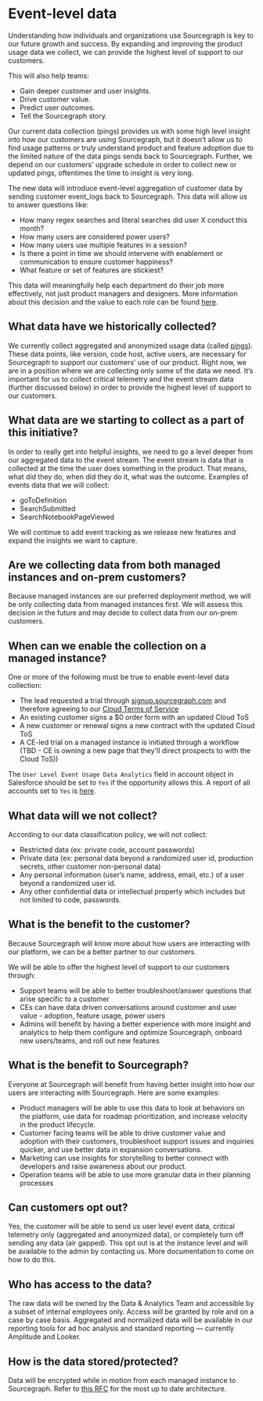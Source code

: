 # Event-level data

Understanding how individuals and organizations use Sourcegraph is key to our future growth and success. By expanding and improving the product usage data we collect, we can provide the highest level of support to our customers.

This will also help teams:

- Gain deeper customer and user insights.
- Drive customer value.
- Predict user outcomes.
- Tell the Sourcegraph story.

Our current data collection (pings) provides us with some high level insight into how our customers are using Sourcegraph, but it doesn’t allow us to find usage patterns or truly understand product and feature adoption due to the limited nature of the data pings sends back to Sourcegraph. Further, we depend on our customers' upgrade schedule in order to collect new or updated pings, oftentimes the time to insight is very long.

The new data will introduce event-level aggregation of customer data by sending customer event_logs back to Sourcegraph. This data will allow us to answer questions like:

- How many regex searches and literal searches did user X conduct this month?
- How many users are considered power users?
- How many users use multiple features in a session?
- Is there a point in time we should intervene with enablement or communication to ensure customer happiness?
- What feature or set of features are stickiest?

This data will meaningfully help each department do their job more effectively, not just product managers and designers. More information about this decision and the value to each role can be found [here](https://docs.google.com/document/d/10xyTkaxPvhCIXWyAzkvMkY_JNPJwSnPd2U_rTnrzqOQ/edit).

## What data have we historically collected?

We currently collect aggregated and anonymized usage data (called [pings](https://docs.sourcegraph.com/admin/pings#pings)). These data points, like version, code host, active users, are necessary for Sourcegraph to support our customers’ use of our product. Right now, we are in a position where we are collecting only some of the data we need. It’s important for us to collect critical telemetry and the event stream data (further discussed below) in order to provide the highest level of support to our customers.

## What data are we starting to collect as a part of this initiative?

In order to really get into helpful insights, we need to go a level deeper from our aggregated data to the event stream. The event stream is data that is collected at the time the user does something in the product. That means, what did they do, when did they do it, what was the outcome. Examples of events data that we will collect:

- goToDefinition
- SearchSubmitted
- SearchNotebookPageViewed

We will continue to add event tracking as we release new features and expand the insights we want to capture.

## Are we collecting data from both managed instances and on-prem customers?

Because managed instances are our preferred deployment method, we will be only collecting data from managed instances first. We will assess this decision in the future and may decide to collect data from our on-prem customers.

## When can we enable the collection on a managed instance?

One or more of the following must be true to enable event-level data collection:

- The lead requested a trial through [signup.sourcegraph.com](https://signup.sourcegraph.com/) and therefore agreeing to our [Cloud Terms of Service](https://about.sourcegraph.com/terms/cloud)
- An existing customer signs a $0 order form with an updated Cloud ToS
- A new customer or renewal signs a new contract with the updated Cloud ToS
- A CE-led trial on a managed instance is initiated through a workflow (TBD - CE is owning a new page that they'll direct prospects to with the Cloud ToS))

The `User Level Event Usage Data Analytics` field in account object in Salesforce should be set to `Yes` if the opportunity allows this. A report of all accounts set to `Yes` is [here](https://sourcegraph2020.lightning.force.com/lightning/r/Report/00O5b0000051EOrEAM/view). 

## What data will we not collect?

According to our data classification policy, we will not collect:

- Restricted data (ex: private code, account passwords)
- Private data (ex: personal data beyond a randomized user id, production secrets, other customer non-personal data)
- Any personal information (user’s name, address, email, etc.) of a user beyond a randomized user id.
- Any other confidential data or intellectual property which includes but not limited to code, passwords.

## What is the benefit to the customer?

Because Sourcegraph will know more about how users are interacting with our platform, we can be a better partner to our customers.

We will be able to offer the highest level of support to our customers through:

- Support teams will be able to better troubleshoot/answer questions that arise specific to a customer
- CEs can have data driven conversations around customer and user value - adoption, feature usage, power users
- Admins will benefit by having a better experience with more insight and analytics to help them configure and optimize Sourcegraph, onboard new users/teams, and roll out new features

## What is the benefit to Sourcegraph?

Everyone at Sourcegraph will benefit from having better insight into how our users are interacting with Sourcegraph. Here are some examples:

- Product managers will be able to use this data to look at behaviors on the platform, use data for roadmap prioritization, and increase velocity in the product lifecycle.
- Customer facing teams will be able to drive customer value and adoption with their customers, troubleshoot support issues and inquiries quicker, and use better data in expansion conversations.
- Marketing can use insights for storytelling to better connect with developers and raise awareness about our product.
- Operation teams will be able to use more granular data in their planning processes

## Can customers opt out?

Yes, the customer will be able to send us user level event data, critical telemetry only (aggregated and anonymized data), or completely turn off sending any data (air gapped). This opt out is at the instance level and will be available to the admin by contacting us. More documentation to come on how to do this.

## Who has access to the data?

The raw data will be owned by the Data & Analytics Team and accessible by a subset of internal employees only. Access will be granted by role and on a case by case basis. Aggregated and normalized data will be available in our reporting tools for ad hoc analysis and standard reporting — currently Amplitude and Looker.

## How is the data stored/protected?

Data will be encrypted while in motion from each managed instance to Sourcegraph. Refer to [this RFC](https://docs.google.com/document/d/1N9aO0uTlvwXI7FzdPjIUCn_d1tRkJUfsc0urWigRf6s/edit#) for the most up to date architecture.
